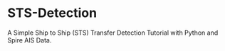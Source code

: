 # STS-Detection
A Simple Ship to Ship (STS) Transfer Detection Tutorial with Python and Spire AIS Data.
